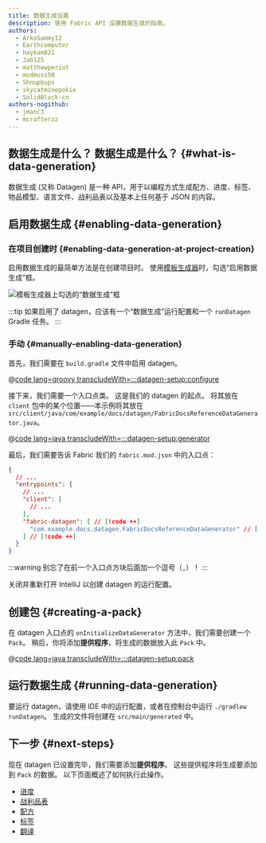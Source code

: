```yaml
---
title: 数据生成设置
description: 使用 Fabric API 设置数据生成的指南。
authors:
  - ArkoSammy12
  - Earthcomputer
  - haykam821
  - Jab125
  - matthewperiut
  - modmuss50
  - Shnupbups
  - skycatminepokie
  - SolidBlock-cn
authors-nogithub:
  - jmanc3
  - mcrafterzz
---
```


## 数据生成是什么？ 数据生成是什么？ {#what-is-data-generation}

数据生成 (又称 Datagen) 是一种 API，用于以编程方式生成配方、进度、标签、物品模型、语言文件、战利品表以及基本上任何基于 JSON 的内容。

## 启用数据生成 {#enabling-data-generation}

### 在项目创建时 {#enabling-data-generation-at-project-creation}

启用数据生成的最简单方法是在创建项目时。 使用[模板生成器](https://fabricmc.net/develop/template/)时，勾选“启用数据生成”框。

![模板生成器上勾选的“数据生成”框](/assets/develop/data-generation/data_generation_setup_01.png)

:::tip
如果启用了 datagen，应该有一个“数据生成”运行配置和一个 `runDatagen` Gradle 任务。
:::

### 手动 {#manually-enabling-data-generation}

首先，我们需要在 `build.gradle` 文件中启用 datagen。

@[code lang=groovy transcludeWith=:::datagen-setup:configure](@/reference/build.gradle)

接下来，我们需要一个入口点类。 这是我们的 datagen 的起点。 将其放在 `client` 包中的某个位置——本示例将其放在 `src/client/java/com/example/docs/datagen/FabricDocsReferenceDataGenerator.java`。

@[code lang=java transcludeWith=:::datagen-setup:generator](@/reference/latest/src/client/java/com/example/docs/datagen/FabricDocsReferenceDataGenerator.java)

最后，我们需要告诉 Fabric 我们的 `fabric.mod.json` 中的入口点：

```json
{
  // ...
  "entrypoints": {
    // ...
    "client": [
      // ...
    ],
    "fabric-datagen": [ // [!code ++]
      "com.example.docs.datagen.FabricDocsReferenceDataGenerator" // [!code ++]
    ] // [!code ++]
  }
}
```

:::warning
别忘了在前一个入口点方块后面加一个逗号（`,`）！
:::

关闭并重新打开 IntelliJ 以创建 datagen 的运行配置。

## 创建包 {#creating-a-pack}

在 datagen 入口点的 `onInitializeDataGenerator` 方法中，我们需要创建一个 `Pack`。 稍后，你将添加**提供程序**，将生成的数据放入此 `Pack` 中。

@[code lang=java transcludeWith=:::datagen-setup:pack](@/reference/latest/src/client/java/com/example/docs/datagen/FabricDocsReferenceDataGenerator.java)

## 运行数据生成 {#running-data-generation}

要运行 datagen，请使用 IDE 中的运行配置，或者在控制台中运行 `./gradlew runDatagen`。 生成的文件将创建在 `src/main/generated` 中。

## 下一步 {#next-steps}

现在 datagen 已设置完毕，我们需要添加**提供程序**。 这些提供程序将生成要添加到 `Pack` 的数据。 以下页面概述了如何执行此操作。

- [进度](./advancements)
- [战利品表](./loot-tables)
- [配方](./recipes)
- [标签](./tags)
- [翻译](./translations)

